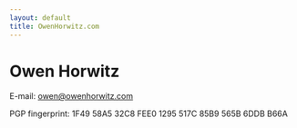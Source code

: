 ```yaml
---
layout: default
title: OwenHorwitz.com
---
```


# Owen Horwitz

E-mail: owen@owenhorwitz.com

PGP fingerprint: 1F49 58A5 32C8 FEE0 1295  517C 85B9 565B 6DDB B66A
